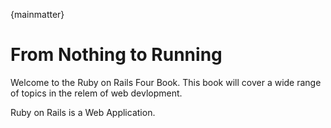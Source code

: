 {mainmatter}

# From Nothing to Running
Welcome to the Ruby on Rails Four Book. This book will cover a wide range of topics in the relem of web devlopment.

Ruby on Rails is a Web Application.